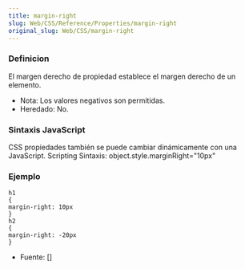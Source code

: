 ```yaml
---
title: margin-right
slug: Web/CSS/Reference/Properties/margin-right
original_slug: Web/CSS/margin-right
---
```


### Definicion

El margen derecho de propiedad establece el margen derecho de un elemento.

- Nota: Los valores negativos son permitidas.
- Heredado: No.

### Sintaxis JavaScript

CSS propiedades también se puede cambiar dinámicamente con una JavaScript. Scripting Sintaxis: object.style.marginRight="10px"

### Ejemplo

```
h1
{
margin-right: 10px
}
h2
{
margin-right: -20px
}
```

- Fuente: \[[\]](http://www.w3schools.com/css/pr_margin-right.asp)
